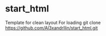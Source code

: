 # start_html
Template for clean layout
For loading git clone https://github.com/Al3xandrIlin/start_html.git
